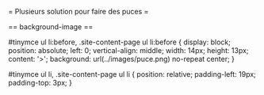 = Plusieurs solution pour faire des puces =

== background-image ==

#tinymce ul li:before, 
.site-content-page ul li:before {
    display: block;
    position: absolute;
    left: 0;
    vertical-align: middle;
    width: 14px;
    height: 13px;
    content: '>';
    background: url(../images/puce.png) no-repeat center;
}


#tinymce ul li, 
.site-content-page ul li {
    position: relative;
    padding-left: 19px;
    padding-top: 3px;
}



